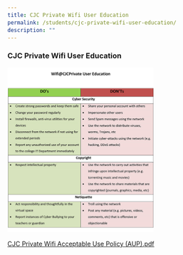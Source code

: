 ```yaml
---
title: CJC Private Wifi User Education
permalink: /students/cjc-private-wifi-user-education/
description: ""
---
```

### **CJC Private Wifi User Education**

<img src="/images/privatewifi.jpg" style="width:65%">

[CJC Private Wifi Acceptable Use Policy (AUP).pdf](/files/privatewifi.pdf)